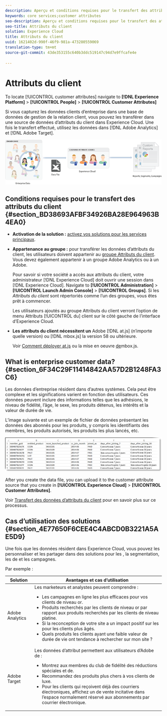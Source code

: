 ```yaml
---
description: Aperçu et conditions requises pour le transfert des attributs du client dans Experience Cloud.
keywords: core services;customer attributes
seo-description: Aperçu et conditions requises pour le transfert des attributs du client dans Experience Cloud.
seo-title: Attributs du client
solution: Experience Cloud
title: Attributs du client
uuid: 1621402d-990f-46f9-981a-473280559069
translation-type: tm+mt
source-git-commit: 43de353155c640b3ddc519147c94d7e9ffcafe4e

---
```



# Attributs du client

To locate [!UICONTROL customer attributes] navigate to **[!DNL Experience Platform]** > **[!UICONTROL People]** > **[!UICONTROL Customer Attributes]**

Si vous capturez les données clients d’entreprise dans une base de données de gestion de la relation client, vous pouvez les transférer dans une source de données d’attributs du client dans Experience Cloud. Une fois le transfert effectué, utilisez les données dans [!DNL Adobe Analytics] et [!DNL Adobe Target].

![](assets/custom_reports.png)

## Conditions requises pour le transfert des attributs du client {#section_BD38693AFBF34926BA28E964963B4EA0}

* **Activation de la solution :** [activez vos solutions pour les services principaux](../core-services/core-services.md#concept_07ED1D5C64234E77976E6D572E78FB9C).

* **Appartenance au groupe :** pour transférer les données d’attributs du client, les utilisateurs doivent appartenir au [groupe Attributs du client](../admin-getting-started/admin-getting-started.md#task_3295A85536BF48899A1AB40D207E77E9). Vous devez également appartenir à un groupe Adobe Analytics ou à un  Adobe.

   Pour savoir si votre société a accès aux attributs du client, votre administrateur [!DNL Experience Cloud] doit ouvrir une session dans [!DNL Experience Cloud]. Navigate to **[!UICONTROL Administration]** > **[!UICONTROL Launch Admin Console]** > **[!UICONTROL Groups]**. Si les *Attributs du client* sont répertoriés comme l’un des groupes, vous êtes prêt à commencer.

   Les utilisateurs ajoutés au groupe Attributs du client verront l’option de menu Attributs [!UICONTROL du] client sur le côté gauche de l’interface d’Experience Cloud.

* **Les attributs du client nécessitent un** Adobe [!DNL at.js] (n’importe quelle version) ou [!DNL mbox.js] la version 58 ou ultérieure.

   Voir [Comment déployer at.js](https://docs.adobe.com/content/help/en/target/using/implement-target/client-side/deploy-at-js/how-to-deployatjs.html) ou la mise en oeuvre [de](https://docs.adobe.com/content/help/en/target/using/implement-target/client-side/mbox-implement/mbox-download.html)mbox.js.

## What is enterprise customer data? {#section_6F34C29F11414842AA57D2B1248FA3C6}

Les données d’entreprise résident dans d’autres systèmes. Cela peut être complexe et les significations varient en fonction des utilisateurs. Ces données peuvent inclure des informations telles que les adhésions, le niveau de fidélité, l’âge, le sexe, les produits détenus, les intérêts et la valeur de durée de vie.

L’image suivante est un exemple de fichier de données présentant les données des abonnés pour les produits, y compris les identifiants des membres, les produits autorisés, les produits les plus lancés, etc.

![](assets/01_crs_usecase.png)

After you create the data file, you can upload it to the customer attribute source that you create in **[!UICONTROL Experience Cloud]** > **[!UICONTROL Customer Attributes]**.

Voir [Transfert des données d’attributs du client](../attributes/t-crs-usecase.md#task_BCC327B2A0EF4A1BBB2934013AB92B78) pour en savoir plus sur ce processus.

## Cas d’utilisation des solutions {#section_4E77650F6CEE4C4ABCD0B3221A5AE5D9}

Une fois que les données résident dans Experience Cloud, vous pouvez les personnaliser et les partager dans des solutions pour les , la segmentation, les  de et les campagnes.

Par exemple :

| Solution | Avantages et cas d’utilisation |
|--- |--- |
| Adobe Analytics | Les marketeurs et analystes peuvent comprendre :<ul><li>Les campagnes en ligne les plus efficaces pour vos clients de niveau or.</li><li>Produits recherchés par les clients de niveau or par rapport aux produits recherchés par les clients de niveau platine.</li><li>Si la reconception de votre site a un impact positif sur les  pour les clients plus âgés.</li><li>Quels produits les clients ayant une faible valeur de durée de vie ont tendance à rechercher sur mon site ?</li></ul> |
| Adobe Target | Les données d’attribut permettent aux utilisateurs d’Adobe  de :<ul><li>Montrez aux membres du club de fidélité des réductions spéciales et   de.</li><li>Recommandez des produits plus chers à vos clients de luxe.</li><li>Pour les clients qui reçoivent déjà des courriers électroniques, affichez un  de vente incitative  dans l’espace normalement réservé aux abonnements par courrier électronique.</li></ul> |
